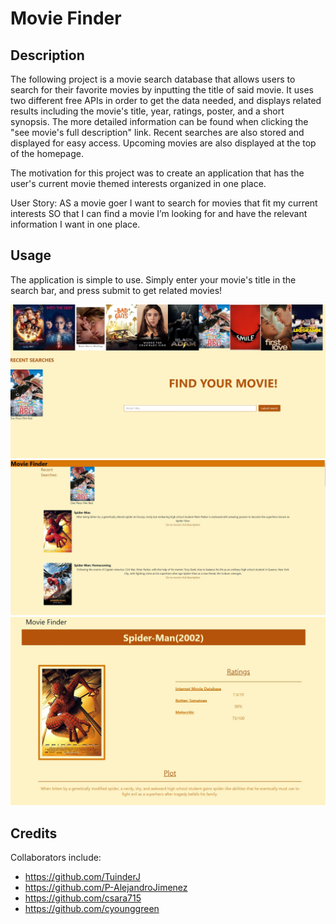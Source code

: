 # Movie Finder

## Description

The following project is a movie search database that allows users to search for their favorite movies by inputting the title of said movie. It uses two different free APIs in order to get the data needed, and displays related results including the movie's title, year, ratings, poster, and a short synopsis. The more detailed information can be found when clicking the "see movie's full description" link.
Recent searches are also stored and displayed for easy access. Upcoming movies are also displayed at the top of the homepage.

The motivation for this project was to create an application that has the user's current movie themed interests organized in one place.

User Story:
AS a movie goer
I want to search for movies that fit my current interests
SO that I can find a movie I’m looking for and have the relevant information I want in one place.

## Usage

The application is simple to use. Simply enter your movie's title in the search bar, and press submit to get related movies!

![Screenshot of the index page](./assets/images/index-screen.JPG)
![Screenshot of the results page](./assets/images/results-screen.JPG)
![Screenshot of the full details page](./assets/images/full-details-screen.JPG)

## Credits

Collaborators include:

- https://github.com/TuinderJ
- https://github.com/P-AlejandroJimenez
- https://github.com/csara715
- https://github.com/cyounggreen
